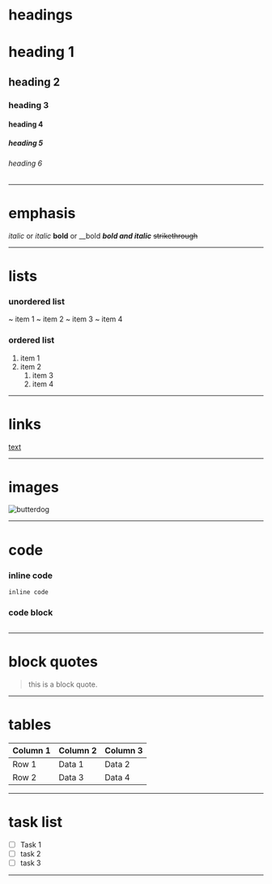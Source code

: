 # headings
# heading 1
## heading 2
### heading 3
#### heading 4
##### heading 5
###### heading 6
***
# emphasis
*italic* or _italic_
**bold** or __bold
***bold and italic***
~~strikethrough~~
***
# lists
### unordered list
 ~ item 1
 ~ item 2
	 ~ item 3
	 ~ item 4

### ordered list
1. item 1
2. item 2
	1. item 3
	2. item 4
***
# links
[text](google.com)
***
# images
![butterdog](https://imgs.search.brave.com/hgWFovID5DppNvTahNYqhNs8sjYSsOtzaiTI5fQ-AMU/rs:fit:860:0:0:0/g:ce/aHR0cHM6Ly9hLnBp/bmF0YWZhcm0uY29t/LzI0MHgyNDIvNzdh/NDQ4MmM5OC9idXR0/ZXItZG9nLmpwZw)

***
# code
### inline code
`inline code`

### code block
```

```
***
# block quotes

> this is a block quote.

***
# tables

| Column 1 | Column 2 | Column 3 |
| -------- | -------- | -------- |
| Row 1    | Data 1   | Data 2   |
| Row 2    | Data 3   | Data 4   |
***
# task list
- [ ] Task 1
- [ ] task 2
- [ ] task 3
***
